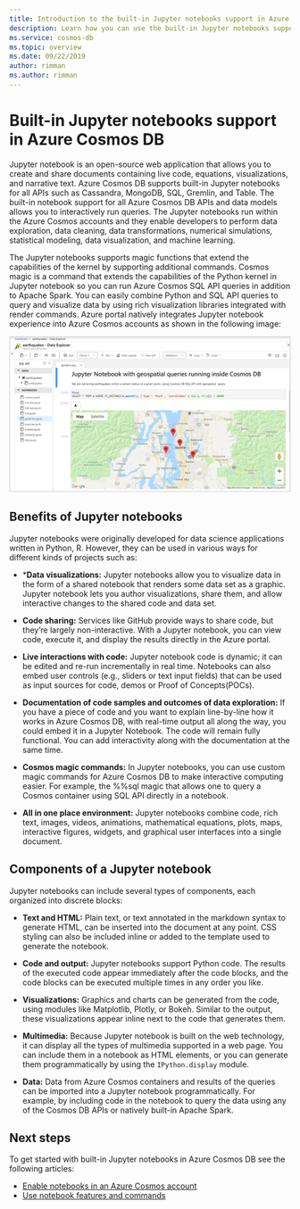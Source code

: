 ```yaml
---
title: Introduction to the built-in Jupyter notebooks support in Azure Cosmos DB
description: Learn how you can use the built-in Jupyter notebooks support in Azure Cosmos DB to interactively run queries.
ms.service: cosmos-db
ms.topic: overview 
ms.date: 09/22/2019
author: rimman
ms.author: rimman
---
```


# Built-in Jupyter notebooks support in Azure Cosmos DB

Jupyter notebook is an open-source web application that allows you to create and share documents containing live code, equations, visualizations, and narrative text. Azure Cosmos DB supports built-in Jupyter notebooks for all APIs such as Cassandra, MongoDB, SQL, Gremlin, and Table. The built-in notebook support for all Azure Cosmos DB APIs and data models allows you to interactively run queries. The Jupyter notebooks run within the Azure Cosmos accounts and they enable developers to perform data exploration, data cleaning, data transformations, numerical simulations, statistical modeling, data visualization, and machine learning.

The Jupyter notebooks supports magic functions that extend the capabilities of the kernel by supporting additional commands. Cosmos magic is a command that extends the capabilities of the Python kernel in Jupyter notebook so you can run Azure Cosmos SQL API queries in addition to Apache Spark. You can easily combine Python and SQL API queries to query and visualize data by using rich visualization libraries integrated with render commands.
Azure portal natively integrates Jupyter notebook experience into Azure Cosmos accounts as shown in the following image:

![Jupyter notebooks support in Azure Cosmos DB](./media/cosmosdb-jupyter-notebooks/jupyter-notebooks-portal.png)

## Benefits of Jupyter notebooks

Jupyter notebooks were originally developed for data science applications written in Python, R. However, they can be used in various ways for different kinds of projects such as:

* ***Data visualizations:** Jupyter notebooks allow you to visualize data in the form of a shared notebook that renders some data set as a graphic. Jupyter notebook lets you author visualizations, share them, and allow interactive changes to the shared code and data set.

* **Code sharing:** Services like GitHub provide ways to share code, but they’re largely non-interactive. With a Jupyter notebook, you can view code, execute it, and display the results directly in the Azure portal.

* **Live interactions with code:** Jupyter notebook code is dynamic; it can be edited and re-run incrementally in real time. Notebooks can also embed user controls (e.g., sliders or text input fields) that can be used as input sources for code, demos or Proof of Concepts(POCs).

* **Documentation of code samples and outcomes of data exploration:** If you have a piece of code and you want to explain line-by-line how it works in Azure Cosmos DB, with real-time output all along the way, you could embed it in a Jupyter Notebook. The code will remain fully functional. You can add interactivity along with the documentation at the same time.

* **Cosmos magic commands:** In Jupyter notebooks, you can use custom magic commands for Azure Cosmos DB to make interactive computing easier. For example, the %%sql magic that allows one to query a Cosmos container using SQL API directly in a notebook.

* **All in one place environment:** Jupyter notebooks combine code, rich text, images, videos, animations, mathematical equations, plots, maps, interactive figures, widgets, and graphical user interfaces into a single document.

## Components of a Jupyter notebook

Jupyter notebooks can include several types of components, each organized into discrete blocks:

* **Text and HTML:** Plain text, or text annotated in the markdown syntax to generate HTML, can be inserted into the document at any point. CSS styling can also be included inline or added to the template used to generate the notebook.

* **Code and output:** Jupyter notebooks support Python code. The results of the executed code appear immediately after the code blocks, and the code blocks can be executed multiple times in any order you like.

* **Visualizations:** Graphics and charts can be generated from the code, using modules like Matplotlib, Plotly, or Bokeh. Similar to the output, these visualizations appear inline next to the code that generates them.

* **Multimedia:** Because Jupyter notebook is built on the web technology, it can display all the types of multimedia supported in a web page. You can include them in a notebook as HTML elements, or you can generate them programmatically by using the `IPython.display` module.

* **Data:** Data from Azure Cosmos containers and results of the queries can be imported into a Jupyter notebook programmatically. For example, by including code in the notebook to query the data using any of the Cosmos DB APIs or natively built-in Apache Spark.

## Next steps

To get started with built-in Jupyter notebooks in Azure Cosmos DB see the following articles:

* [Enable notebooks in an Azure Cosmos account](enable-notebooks.md)
* [Use notebook features and commands](use-notebook-features-and-commands.md)



